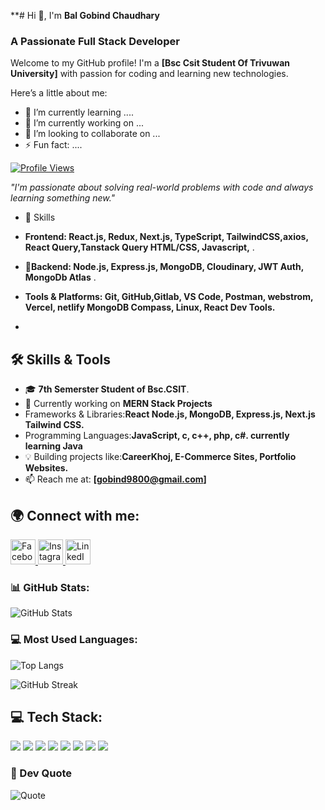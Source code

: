 
**# Hi 👋, I'm **Bal Gobind Chaudhary**  


### A Passionate Full Stack Developer  
Welcome to my GitHub profile! I'm a **[Bsc Csit Student Of Trivuwan University]** with  passion for coding and learning new technologies.

Here’s a little about me:
- 🌱 I’m currently learning ....
- 🔭 I’m currently working on ...
- 👯 I’m looking to collaborate on ...
- ⚡ Fun fact: ....


<p dir="auto"><a target="_blank" rel="noopener noreferrer nofollow" href="https://camo.githubusercontent.com/e7c2610484e801f491d577c0f91209571ca191484289ee2d9f3e2d8c65115274/68747470733a2f2f6b6f6d617265762e636f6d2f67687076632f3f757365726e616d653d6172756e6461646139303030266c6162656c3d50726f66696c65253230766965777326636f6c6f723d306537356236267374796c653d666c6174"><img src="https://camo.githubusercontent.com/e7c2610484e801f491d577c0f91209571ca191484289ee2d9f3e2d8c65115274/68747470733a2f2f6b6f6d617265762e636f6d2f67687076632f3f757365726e616d653d6172756e6461646139303030266c6162656c3d50726f66696c65253230766965777326636f6c6f723d306537356236267374796c653d666c6174" alt="Profile Views" data-canonical-src="https://komarev.com/ghpvc/?username=GobindTharu&amp;label=Profile%20views&amp;color=0e75b6&amp;style=flat" style="max-width: 100%;"></a></p>

*"I'm passionate about solving real-world problems with code and always learning something new."*

- 💬 Skills
- **Frontend: React.js, Redux, Next.js, TypeScript, TailwindCSS,axios, React Query,Tanstack Query HTML/CSS, Javascript,** .
- 🌱**Backend: Node.js,  Express.js, MongoDB, Cloudinary, JWT Auth, MongoDb Atlas** .
- **Tools & Platforms: Git, GitHub,Gitlab, VS Code, Postman, webstrom, Vercel, netlify MongoDB Compass, Linux, React Dev Tools.**


- 
## 🛠 Skills & Tools
- 🎓 **7th Semerster Student of Bsc.CSIT**.
- 🚀 Currently working on **MERN Stack Projects**  
- Frameworks & Libraries:**React  Node.js, MongoDB, Express.js, Next.js Tailwind CSS.**
- Programming Languages:**JavaScript, c, c++, php, c#. currently learning Java**
- 💡 Building projects like:**CareerKhoj, E-Commerce Sites, Portfolio Websites.**
- 📫 Reach me at: **[gobind9800@gmail.com]** 


## 🌍 Connect with me:
<p align="left" margin="32px">
  <a href="https://www.facebook.com/balgobind422/" target="_blank">
    <img src="https://upload.wikimedia.org/wikipedia/commons/5/51/Facebook_f_logo_%282019%29.svg" alt="Facebook" width="40" height="40"/>
  </a>
  <a href="https://www.instagram.com/balgobind422/" target="_blank">
    <img src="https://upload.wikimedia.org/wikipedia/commons/a/a5/Instagram_icon.png" alt="Instagram" width="40" height="40"/>
  </a>
  <a href="https://www.linkedin.com/in/balgobind422" target="_blank">
    <img src="https://upload.wikimedia.org/wikipedia/commons/c/ca/LinkedIn_logo_initials.png" alt="LinkedIn" width="40" height="40"/>
  </a>
</p>

### 📊 GitHub Stats:
![GitHub Stats](https://github-readme-stats.vercel.app/api?username=GobindTharu&show_icons=true&theme=dark&hide=contribs)

### 💻 Most Used Languages:
![Top Langs](https://github-readme-stats.vercel.app/api/top-langs/?username=GobindTharu&layout=compact&theme=tokyonight)

![GitHub Streak](https://github-readme-streak-stats.herokuapp.com/?user=GobindTharu&theme=radical)



## 💻 Tech Stack:
<p align="left">
  <img src="https://img.shields.io/badge/HTML5-E34F26?style=for-the-badge&logo=html5&logoColor=white" />
  <img src="https://img.shields.io/badge/CSS3-1572B6?style=for-the-badge&logo=css3&logoColor=white" />
  <img src="https://img.shields.io/badge/JavaScript-F7DF1E?style=for-the-badge&logo=javascript&logoColor=black" />
  <img src="https://img.shields.io/badge/Node.js-43853D?style=for-the-badge&logo=node.js&logoColor=white" />
  <img src="https://img.shields.io/badge/Express.js-000000?style=for-the-badge&logo=express&logoColor=white" />
  <img src="https://img.shields.io/badge/React-61DAFB?style=for-the-badge&logo=react&logoColor=black" />
  <img src="https://img.shields.io/badge/MongoDB-4EA94B?style=for-the-badge&logo=mongodb&logoColor=white" />
  <img src="https://img.shields.io/badge/Tailwind_CSS-38B2AC?style=for-the-badge&logo=tailwind-css&logoColor=white" />
</p>




### 💬 Dev Quote
![Quote](https://quotes-github-readme.vercel.app/api?type=horizontal&theme=dark)

